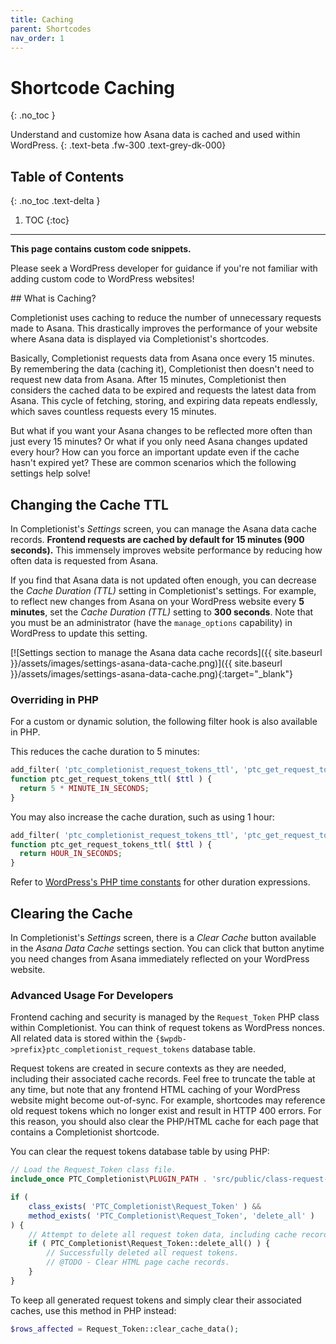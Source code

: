 ```yaml
---
title: Caching
parent: Shortcodes
nav_order: 1
---
```


# Shortcode Caching
{: .no_toc }

Understand and customize how Asana data is cached and used within WordPress.
{: .text-beta .fw-300 .text-grey-dk-000}

## Table of Contents
{: .no_toc .text-delta }

1. TOC
{:toc}

---

<div class="banner banner-warning">
  <p><strong>This page contains custom code snippets.</strong></p>
  <p>Please seek a WordPress developer for guidance if you're not familiar with adding custom code to WordPress websites!</p>
</div>
## What is Caching?

Completionist uses caching to reduce the number of unnecessary requests made to Asana. This drastically improves the performance of your website where Asana data is displayed via Completionist's shortcodes.

Basically, Completionist requests data from Asana once every 15 minutes. By remembering the data (caching it), Completionist then doesn't need to request new data from Asana. After 15 minutes, Completionist then considers the cached data to be expired and requests the latest data from Asana. This cycle of fetching, storing, and expiring data repeats endlessly, which saves countless requests every 15 minutes.

But what if you want your Asana changes to be reflected more often than just every 15 minutes? Or what if you only need Asana changes updated every hour? How can you force an important update even if the cache hasn't expired yet? These are common scenarios which the following settings help solve!

## Changing the Cache TTL

In Completionist's *Settings* screen, you can manage the Asana data cache records. **Frontend requests are cached by default for 15 minutes (900 seconds).** This immensely improves website performance by reducing how often data is requested from Asana.

If you find that Asana data is not updated often enough, you can decrease the *Cache Duration (TTL)* setting in Completionist's settings. For example, to reflect new changes from Asana on your WordPress website every **5 minutes**, set the *Cache Duration (TTL)* setting to **300 seconds**. Note that you must be an administrator (have the `manage_options` capability) in WordPress to update this setting.

[![Settings section to manage the Asana data cache records]({{ site.baseurl }}/assets/images/settings-asana-data-cache.png)]({{ site.baseurl }}/assets/images/settings-asana-data-cache.png){:target="_blank"}

### Overriding in PHP

For a custom or dynamic solution, the following filter hook is also available in PHP.

This reduces the cache duration to 5 minutes:

```php
add_filter( 'ptc_completionist_request_tokens_ttl', 'ptc_get_request_tokens_ttl', 10, 1 );
function ptc_get_request_tokens_ttl( $ttl ) {
  return 5 * MINUTE_IN_SECONDS;
}
```

You may also increase the cache duration, such as using 1 hour:

```php
add_filter( 'ptc_completionist_request_tokens_ttl', 'ptc_get_request_tokens_ttl', 10, 1 );
function ptc_get_request_tokens_ttl( $ttl ) {
  return HOUR_IN_SECONDS;
}
```

Refer to [WordPress's PHP time constants](https://codex.wordpress.org/Easier_Expression_of_Time_Constants) for other duration expressions.

## Clearing the Cache

In Completionist's *Settings* screen, there is a *Clear Cache* button available in the *Asana Data Cache* settings section. You can click that button anytime you need changes from Asana immediately reflected on your WordPress website.

### Advanced Usage For Developers

Frontend caching and security is managed by the `Request_Token` PHP class within Completionist. You can think of request tokens as WordPress nonces. All related data is stored within the `{$wpdb->prefix}ptc_completionist_request_tokens` database table.

Request tokens are created in secure contexts as they are needed, including their associated cache records. Feel free to truncate the table at any time, but note that any frontend HTML caching of your WordPress website might become out-of-sync. For example, shortcodes may reference old request tokens which no longer exist and result in HTTP 400 errors. For this reason, you should also clear the PHP/HTML cache for each page that contains a Completionist shortcode.

You can clear the request tokens database table by using PHP:

```php
// Load the Request_Token class file.
include_once PTC_Completionist\PLUGIN_PATH . 'src/public/class-request-token.php';

if (
    class_exists( 'PTC_Completionist\Request_Token' ) &&
    method_exists( 'PTC_Completionist\Request_Token', 'delete_all' )
) {
    // Attempt to delete all request token data, including cache records.
    if ( PTC_Completionist\Request_Token::delete_all() ) {
        // Successfully deleted all request tokens.
        // @TODO - Clear HTML page cache records.
    }
}
```

To keep all generated request tokens and simply clear their associated caches, use this method in PHP instead:

```php
$rows_affected = Request_Token::clear_cache_data();
```


